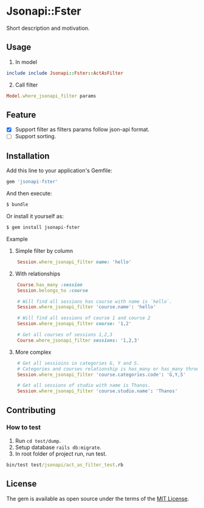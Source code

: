 # Jsonapi::Fster
Short description and motivation.

## Usage
1. In model
```ruby
include include Jsonapi::Fster::ActAsFilter
```
2. Call filter
```ruby
Model.where_jsonapi_filter params
```

## Feature
* [x] Support filter as filters params follow json-api format.
* [ ] Support sorting.

## Installation
Add this line to your application's Gemfile:

```ruby
gem 'jsonapi-fster'
```

And then execute:
```bash
$ bundle
```

Or install it yourself as:
```bash
$ gem install jsonapi-fster
```

Example
1. Simple filter by column
```ruby
    Session.where_jsonapi_filter name: 'hello'
```

2. With relationships
```ruby
    Course.has_many :session
    Session.belongs_to :course

    # Will find all sessions has course with name is `hello`.
    Session.where_jsonapi_filter 'course.name': 'hello'

    # Will find all sessions of course 1 and course 2
    Session.where_jsonapi_filter course: '1,2'

    # Get all courses of sessions 1,2,3
    Course.where_jsonapi_filter sessions: '1,2,3'
```

3. More complex
```ruby
    # Get all sessioins in categories G, Y and S.
    # Categories and courses relationship is has_many or has_many through one.
    Session.where_jsonapi_filter 'course.categories.code': 'G,Y,S'

    # Get all sessions of studio with name is Thanos.
    Session.where_jsonapi_filter 'course.studio.name': 'Thanos'
```

## Contributing
### How to test
1. Run `cd test/dump`.
2. Setup database `rails db:migrate`.
3. In root folder of project run, run test.
```cmd
bin/test test/jsonapi/act_as_filter_test.rb
```

## License
The gem is available as open source under the terms of the [MIT License](https://opensource.org/licenses/MIT).
